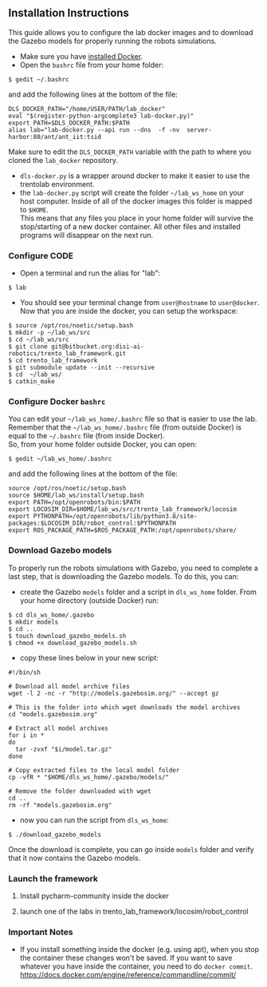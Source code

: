 ## Installation Instructions

This guide allows you to configure the lab docker images and to download the Gazebo models for properly running the robots simulations.
- Make sure you have [installed Docker](https://github.com/mfocchi/lab-docker/blob/master/install_docker.md).
- Open the `bashrc` file from your home folder:
```
$ gedit ~/.bashrc
```
and add the following lines at the bottom of the file:
```
DLS_DOCKER_PATH="/home/USER/PATH/lab_docker"
eval "$(register-python-argcomplete3 lab-docker.py)"
export PATH=$DLS_DOCKER_PATH:$PATH
alias lab="lab-docker.py --api run --dns  -f -nv  server-harbor:80/ant/ant_iit:tsid
```
Make sure to edit the `DLS_DOCKER_PATH` variable with the path to where you cloned the `lab_docker` repository.
- `dls-docker.py` is a wrapper around docker to make it easier to use the trentolab environment.
- the `lab-docker.py` script will create the folder `~/lab_ws_home` on your host computer. Inside of all of the docker images this folder is mapped to `$HOME`.\
This means that any files you place in your home folder will survive the stop/starting of a new docker container. All other files and installed programs will disappear on the next
run.

### Configure CODE

- Open a terminal and run the alias for "lab":
```
$ lab
```
- You should see your terminal change from `user@hostname` to `user@docker`. Now that you are inside the docker, you can setup the workspace:
```
$ source /opt/ros/noetic/setup.bash
$ mkdir -p ~/lab_ws/src
$ cd ~/lab_ws/src
$ git clone git@bitbucket.org:disi-ai-robotics/trento_lab_framework.git
$ cd trento_lab_framework
$ git submodule update --init --recursive
$ cd  ~/lab_ws/
$ catkin_make
```

### Configure Docker `bashrc`

You can edit your `~/lab_ws_home/.bashrc` file so that is easier to use the lab. Remember that the `~/lab_ws_home/.bashrc` file (from outside Docker) is equal to the `~/.bashrc` file (from inside Docker).\
So, from your home folder outside Docker, you can open:

```
$ gedit ~/lab_ws_home/.bashrc
```
and add the following lines at the bottom of the file:
```
source /opt/ros/noetic/setup.bash
source $HOME/lab_ws/install/setup.bash
export PATH=/opt/openrobots/bin:$PATH
export LOCOSIM_DIR=$HOME/lab_ws/src/trento_lab_framework/locosim
export PYTHONPATH=/opt/openrobots/lib/python3.8/site-packages:$LOCOSIM_DIR/robot_control:$PYTHONPATH
export ROS_PACKAGE_PATH=$ROS_PACKAGE_PATH:/opt/openrobots/share/
```

### Download Gazebo models

To properly run the robots simulations with Gazebo, you need to complete a last step, that is downloading the Gazebo models. To do this, you can:

* create the Gazebo `models` folder and a script in `dls_ws_home` folder. From your home directory (outside Docker) run:
```
$ cd dls_ws_home/.gazebo
$ mkdir models
$ cd ..
$ touch download_gazebo_models.sh
$ chmod +x download_gazebo_models.sh
```
* copy these lines below in your new script:
```
#!/bin/sh

# Download all model archive files
wget -l 2 -nc -r "http://models.gazebosim.org/" --accept gz

# This is the folder into which wget downloads the model archives
cd "models.gazebosim.org"

# Extract all model archives
for i in *
do
  tar -zvxf "$i/model.tar.gz"
done

# Copy extracted files to the local model folder
cp -vfR * "$HOME/dls_ws_home/.gazebo/models/"

# Remove the folder downloaded with wget
cd ..
rm -rf "models.gazebosim.org"
```
* now you can run the script from `dls_ws_home`:
```
$ ./download_gazebo_models
```

Once the download is complete, you can go inside `models` folder and verify that it now contains the Gazebo models. 

### Launch the framework

1) Install pycharm-community inside the docker 

2) launch one of the labs in trento_lab_framework/locosim/robot_control

### Important Notes

- If you install something inside the docker (e.g. using apt), when you stop the container these changes won't be saved. If you want to save whatever you have inside the container, you need to do `docker commit`. https://docs.docker.com/engine/reference/commandline/commit/
